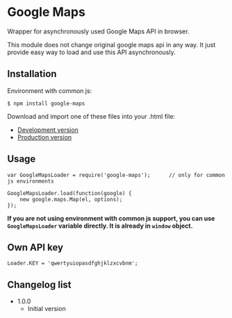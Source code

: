 # Google Maps

Wrapper for asynchronously used Google Maps API in browser.

This module does not change original google maps api in any way. It just provide easy way to load and use this API
asynchronously.

## Installation

Environment with common js:
```
$ npm install google-maps
```

Download and import one of these files into your .html file:
* [Development version](https://raw.github.com/sakren/node-google-maps/master/lib/Google.js)
* [Production version](https://raw.github.com/sakren/node-google-maps/master/lib/Google.min.js)

## Usage

```
var GoogleMapsLoader = require('google-maps');		// only for common js environments

GoogleMapsLoader.load(function(google) {
	new google.maps.Map(el, options);
});
```

**If you are not using environment with common js support, you can use `GoogleMapsLoader` variable directly. It is
already in `window` object.**

## Own API key

```
Loader.KEY = 'qwertyuiopasdfghjklzxcvbnm';
```

## Changelog list

* 1.0.0
	+ Initial version